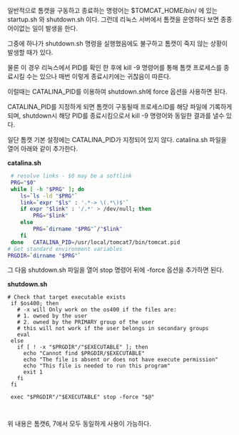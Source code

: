 일반적으로 톰캣을 구동하고 종료하는 명령어는 $TOMCAT_HOME/bin/ 에 있는 startup.sh 와 shutdown.sh 이다.
그런데 리눅스 서버에서 톰캣을 운영하다 보면 종종 어이없는 일이 발생을 한다.

그중에 하나가 shutdown.sh 명령을 실행했음에도 불구하고 톰캣이 죽지 않는 상황이 발생할 때가 있다.

물론 이 경우 리눅스에서 PID를 확인 한 후에 kill -9 명령어를 통해 톰캣 프로세스를 종료시킬 수는 있으나
매번 이렇게 종료시키에는 귀찮음이 따른다.

이럴때는 CATALINA_PID를 이용하여 shutdown.sh에 force 옵션을 사용하면 된다.

CATALINA_PID를 지정하게 되면 톰캣이 구동될때 프로세스ID를 해당 파일에 기록하게 되며, shutdown시
해당 PID를 종료시킴으로서 kill -9 명령어와 동일한 결과를 낼수 있다.

일단 톰캣 기본 설정에는 CATALINA_PID가 지정되어 있지 않다. catalina.sh 파일을 열어 아래와 같이 추가한다.


**catalina.sh**



```bash
 # resolve links - $0 may be a softlink  
 PRG="$0"   
 while [ -h "$PRG" ]; do    
 	ls=`ls -ld "$PRG"`    
 	link=`expr "$ls" : '.*-> \(.*\)$'`    
 	if expr "$link" : '/.*' > /dev/null; then      
 		PRG="$link"    
 	else      
 		PRG=`dirname "$PRG"`/"$link"    
 	fi  
 done   CATALINA_PID=/usr/local/tomcat7/bin/tomcat.pid
# Get standard environment variables 
PRGDIR=`dirname "$PRG"`
```







그 다음 shutdown.sh 파일을 열어 stop 명령어 뒤에 -force 옵션을 추가하면 된다.



**shutdown.sh**

```shell
# Check that target executable exists
 if $os400; then
   # -x will Only work on the os400 if the files are:
   # 1. owned by the user
   # 2. owned by the PRIMARY group of the user
   # this will not work if the user belongs in secondary groups
   eval
 else
   if [ ! -x "$PRGDIR"/"$EXECUTABLE" ]; then
     echo "Cannot find $PRGDIR/$EXECUTABLE"
     echo "The file is absent or does not have execute permission"
     echo "This file is needed to run this program"
     exit 1
   fi
 fi

 exec "$PRGDIR"/"$EXECUTABLE" stop -force "$@"



```









위 내용은 톰캣6, 7에서 모두 동일하게 사용이 가능하다.

